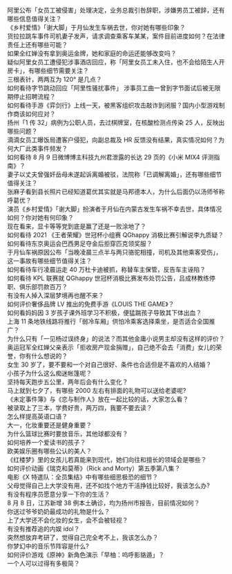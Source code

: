 阿里公布「女员工被侵害」处理决定，业务总裁引咎辞职，涉嫌男员工被辞，还有哪些信息值得关注？  
《乡村爱情》「谢大脚」于月仙发生车祸去世，你对她有哪些印象？  
货拉拉跳车事件司机妻子发声，请求调查乘客车某某，案件目前进度如何？在法律责任上还有哪些可能？  
如果全红婵没有拿到奥运金牌，她和家庭的命运还能够改变吗？  
疑似阿里女员工遭侵犯涉事酒店回应，称「阿里女员工未入住，也不会给陌生人开房卡」，有哪些细节需要关注？  
三根表针，两两互为 120° 是几点？  
如何看待字节跳动回应「阿里性骚扰事件」 涉事员工曲一曾到字节面试后被无限期停止招聘流程？  
如何看待手游《弈剑行》上线一天，被黑客组织攻击敲诈到闭服？国内小型游戏制作商该如何应对？  
扬州「1 传 32」病例为公职人员，去过棋牌室，在核酸检测点传染 25 人，反映出哪些问题？  
滴滴女员工曝饭局遭客户侵犯，向副总裁及 HR 反馈没有结果，真实情况如何？为何大厂此类事件频发？  
如何看待 8 月 9 日微博博主科技九州君泄露的长达 29 页的《小米 MIX4 评测指南》？  
妻子以丈夫曾强奸岳母未遂起诉离婚被驳，法院称「已调解离婚」，还有哪些细节值得关注？  
张麻子看到县长照片已经知道葛优其实就是马邦德本人，为什么后面仍以汤师爷称呼葛优？  
演员《乡村爱情》「谢大脚」扮演者于月仙在内蒙古发生车祸不幸去世，具体情况如何？你对她有何印象？  
现在看来，显卡等等党到底是赢了还是一败涂地了？  
如何看待 2021 《王者荣耀》世冠杯小组赛 QGhappy 消极比赛引解说李九质疑？  
如何看待东京奥运会巴西男足夺金后拒穿匹克领奖服？  
于月仙车祸原因公布「当晚凌晨三点半与两只骆驼相撞，司机及其他乘客受伤」，这一事故有哪些细节值得关注？  
如何看待车行凌晨运走 40 万杜卡迪被抓，称替车主保管，反告车主诬陷？  
如何看待 KPL 联赛就 QGhappy 世冠杯消极比赛发布处罚公告，吕成林教练停职、俱乐部罚款百万？  
有没有人掉入深层梦境再也醒不来？  
如何评价奢侈品牌 LV 推出的免费手游《LOUIS THE GAME》？  
如何看妈妈因 3 岁孩子课外班学习不积极，便猛踹孩子导致其下体出血？  
上海 11 条地铁线路将推行「弱冷车厢」供怕冷乘客选择乘坐，是否适合全国推广？  
为什么只有「一见杨过误终身」的说法？而其他金庸小说男主却没有这样的评价？  
奥运冠军全红婵父亲表示「拒收房产现金捐赠」，自己绝不会去「消费」女儿的荣誉，你有什么想说的？  
女生 30 岁了，要不要和一个对自己很好、条件也合适但是不喜欢的人结婚？  
小孩子为什么这么痴迷帐篷呢？  
坚持每天跑步五公里，两年后会有什么变化？  
马上就到七夕了，有哪些 2000 左右有排面的礼物可以送给老婆呢?  
《未定事件簿》与《恋与制作人》放在一起比较的话，大家怎么看？  
被录取上了三本，学费好贵，两万四，我要不要去读？  
怎么样提高英语口语？  
大一，化妆重要还是健身重要？  
为什么篮球比赛时要放音乐，其他球都没有？  
如何培养一个爱读书的孩子？  
欧美娱乐圈有哪些公认的美人？  
《红楼梦》里的女孩儿若真能来到现代，她们向往和擅长的领域会是哪些？  
如何评价动画《瑞克和莫蒂》（Rick and Morty）第五季第八集？  
电影《X 特遣队：全员集结》中有哪些细思极恐的细节？  
父母觉得自己上大学没有用，还不如找个地方干活挣钱比较好，我该怎么办?  
有没有程序员愿意分享一下你的生活？  
8 月 8 日，江苏新增 38 例本土确诊，均为扬州市报告，目前情况如何？  
你送过爷爷奶奶最成功的礼物是什么？  
上了大学还不会化妆的女生，会不会被轻视？  
有没有推荐追的内娱 idol？  
突然想放弃考研了，觉得自己完全考不上，我该怎么办？  
你梦幻中的音乐节阵容是什么?  
如何评价游戏《原神》新角色演示「早柚：呜呼影貉遁」？  
一个人可以过得有多极简？  
